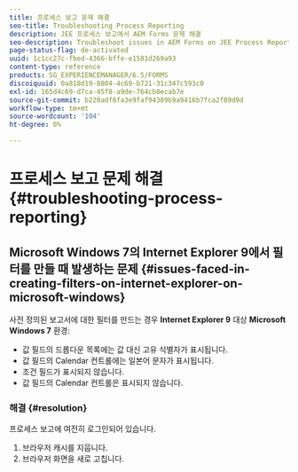 ```yaml
---
title: 프로세스 보고 문제 해결
seo-title: Troubleshooting Process Reporting
description: JEE 프로세스 보고에서 AEM Forms 문제 해결
seo-description: Troubleshoot issues in AEM Forms on JEE Process Reporting
page-status-flag: de-activated
uuid: 1c1cc27c-fbed-4366-bffe-e1581d269a93
content-type: reference
products: SG_EXPERIENCEMANAGER/6.5/FORMS
discoiquuid: 0a818d19-8804-4c69-b721-31c347c593c0
exl-id: 165d4c69-d7ca-45f8-a9de-764cb8ecab7e
source-git-commit: b220adf6fa3e9faf94389b9a9416b7fca2f89d9d
workflow-type: tm+mt
source-wordcount: '104'
ht-degree: 0%

---
```


# 프로세스 보고 문제 해결 {#troubleshooting-process-reporting}

## Microsoft Windows 7의 Internet Explorer 9에서 필터를 만들 때 발생하는 문제 {#issues-faced-in-creating-filters-on-internet-explorer-on-microsoft-windows}

사전 정의된 보고서에 대한 필터를 만드는 경우 **Internet Explorer 9** 대상 **Microsoft Windows 7** 환경:

* 값 필드의 드롭다운 목록에는 값 대신 고유 식별자가 표시됩니다.
* 값 필드의 Calendar 컨트롤에는 일본어 문자가 표시됩니다.
* 조건 필드가 표시되지 않습니다.
* 값 필드의 Calendar 컨트롤은 표시되지 않습니다.

### 해결 {#resolution}

프로세스 보고에 여전히 로그인되어 있습니다.

1. 브라우저 캐시를 지웁니다.
1. 브라우저 화면을 새로 고칩니다.
